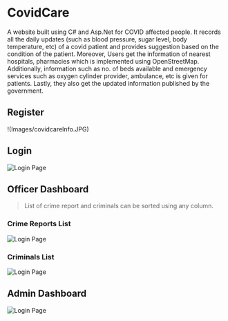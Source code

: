 # CovidCare
A website built using C# and Asp.Net for COVID affected people. It records all the daily updates (such as blood pressure, sugar level, body temperature, etc) of a covid patient and provides suggestion based on
the condition of the patient. Moreover, Users get the information of nearest hospitals, pharmacies which is implemented using OpenStreetMap.
Additionally, information such as no. of beds available and emergency services such as oxygen cylinder provider, ambulance, etc is given for patients.
Lastly, they also get the updated information published by the government.

## Register
!(Images/covidcareInfo.JPG)

## Login
![Login Page](static/images/signin.PNG)

## Officer Dashboard
>List of crime report and criminals can be sorted using any column.
### Crime Reports List
![Login Page](static/images/dashboard.PNG)
### Criminals List
![Login Page](static/images/list_of_criminals.PNG)

## Admin Dashboard
![Login Page](static/images/admin-dashboard.PNG)

